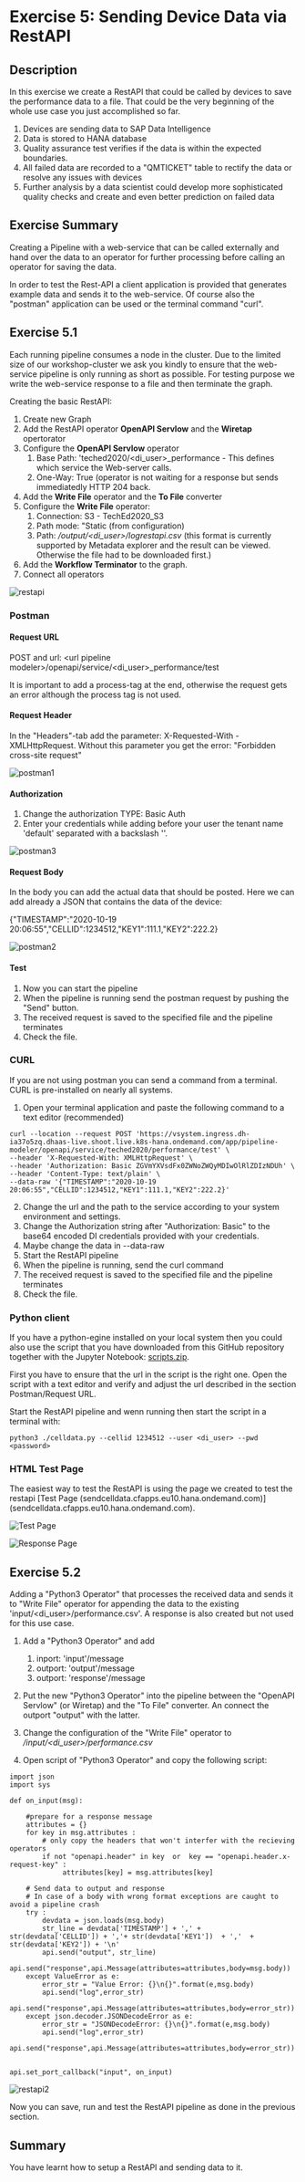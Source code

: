 # Exercise 5: Sending Device Data via RestAPI

## Description
In this exercise we create a RestAPI that could be called by devices to save the performance data to a file. That could be the very beginning of the whole use case you just accomplished so far.  
1. Devices are sending data to SAP Data Intelligence
2. Data is stored to HANA database
3. Quality assurance test verifies if the data is within the expected boundaries.
4. All failed data are recorded to a "QMTICKET" table to rectify the data or resolve any issues with devices
5. Further analysis by a data scientist could develop more sophisticated quality checks and create and even better prediction on failed data


## Exercise Summary

Creating a Pipeline with a web-service that can be called externally and hand over the data to an operator for further processing before calling an operator for saving the data. 

In order to test the Rest-API a client application is provided that generates example data and sends it to the web-service. Of course also the "postman" application can be used or the terminal command "curl". 

## Exercise 5.1
Each running pipeline consumes a node in the cluster. Due to the limited size of our workshop-cluster we ask you kindly to ensure that the web-service pipeline is only running as short as possible. For testing purpose we write the web-service response to a file and then terminate the graph. 

Creating the basic RestAPI:

1. Create new Graph
2. Add the RestAPI operator **OpenAPI Servlow** and the **Wiretap** opertorator
3. Configure the **OpenAPI Servlow** operator
	1.  Base Path: 'teched2020/\<di_user\>\_performance - This defines which service the Web-server calls. 
	2. One-Way: True (operator is not waiting for a response but sends immediatedly HTTP 204 back. 
4. Add the **Write File** operator and the **To File** converter
5. Configure the **Write File** operator: 
	1. Connection: S3 - TechEd2020_S3
	2. Path mode: "Static (from configuration)
	3. Path: */output/\<di_user\>/logrestapi.csv* (this format is currently supported by Metadata explorer and the result can be viewed. Otherwise the file had to be downloaded first.)
6. Add the **Workflow Terminator** to the graph.
7. Connect all operators  

![restapi](./images/restapi1.png)


### Postman 
#### Request URL

POST and url: \<url pipeline modeler\>/openapi/service/\<di_user\>\_performance/test

It is important to add a process-tag at the end, otherwise the request gets an error although the process tag is not used. 

#### Request Header
In the "Headers"-tab add the parameter: X-Requested-With - XMLHttpRequest. Without this parameter you get the error: "Forbidden cross-site request"

![postman1](./images/postman1.png)

#### Authorization
1. Change the authorization TYPE: Basic Auth
2. Enter your credentials while adding before your user the tenant name 'default' separated with a backslash '\'.

![postman3](./images/postman3.png)

#### Request Body

In the body you can add the actual data that should be posted. Here we can add already a JSON that contains the data of the device: 

{"TIMESTAMP":"2020-10-19 20:06:55","CELLID":1234512,"KEY1":111.1,"KEY2":222.2}

![postman2](./images/postman2.png)

#### Test 

1. Now you can start the pipeline
2. When the pipeline is running send the postman request by pushing the "Send" button. 
3. The received request is saved to the specified file and the pipeline terminates
4. Check the file. 

### CURL
If you are not using postman you can send a command from a terminal. CURL is pre-installed on nearly all systems. 

1. Open your terminal application and paste the following command to a text editor (recommended)

``` 
curl --location --request POST 'https://vsystem.ingress.dh-ia37o5zq.dhaas-live.shoot.live.k8s-hana.ondemand.com/app/pipeline-modeler/openapi/service/teched2020/performance/test' \
--header 'X-Requested-With: XMLHttpRequest' \
--header 'Authorization: Basic ZGVmYXVsdFx0ZWNoZWQyMDIwOlRlZDIzNDUh' \
--header 'Content-Type: text/plain' \
--data-raw '{"TIMESTAMP":"2020-10-19 20:06:55","CELLID":1234512,"KEY1":111.1,"KEY2":222.2}'
```

2. Change the url and the path to the service according to your system environment and settings. 
3. Change the Authorization string after "Authorization: Basic" to the base64 encoded DI credentials provided with your credentials. 
3. Maybe change the data in --data-raw
4. Start the RestAPI pipeline
5. When the pipeline is running, send the curl command
6. The received request is saved to the specified file and the pipeline terminates
7. Check the file. 

### Python client

If you have a python-egine installed on your local system then you could also use the script that you have downloaded from this GitHub repository together with the Jupyter Notebook: [scripts.zip](../../scripts.zip).

First you have to ensure that the url in the script is the right one. Open the script with a text editor and verify and adjust the url described in the section Postman/Request URL.

Start the RestAPI pipeline and wenn running then start the script in a terminal with: 

```
python3 ./celldata.py --cellid 1234512 --user <di_user> --pwd <password>
```

### HTML Test Page

The easiest way to test the RestAPI is using the page we created to test the restapi [Test Page (sendcelldata.cfapps.eu10.hana.ondemand.com)]
(sendcelldata.cfapps.eu10.hana.ondemand.com).

![Test Page](./images/TestRestAPI.png)

![Response Page](./images/ResponseTestRestAPI.png)



 
## Exercise 5.2

Adding a "Python3 Operator" that processes the received data and sends it to "Write File" operator for appending the data to the existing 'input/\<di_user\>/performance.csv'. A response is also created but not used for this use case. 

1. Add a "Python3 Operator" and add 
	1. inport: 'input'/message
	2. outport: 'output'/message
	3. outport: 'response'/message

2. Put the new "Python3 Operator" into the pipeline between the "OpenAPI Servlow" (or Wiretap) and the "To File" converter. An connect the outport "output" with the latter. 

3. Change the configuration of the "Write File" operator to */input/\<di_user\>/performance.csv*

3. Open script of "Python3 Operator" and copy the following script: 

```
import json
import sys

def on_input(msg):
    
    #prepare for a response message
    attributes = {}
    for key in msg.attributes :
        # only copy the headers that won't interfer with the recieving operators
        if not "openapi.header" in key  or  key == "openapi.header.x-request-key" : 
             attributes[key] = msg.attributes[key]
    
    # Send data to output and response
    # In case of a body with wrong format exceptions are caught to avoid a pipeline crash
    try : 
        devdata = json.loads(msg.body)
        str_line = devdata['TIMESTAMP'] + ',' +  str(devdata['CELLID']) + ','+ str(devdata['KEY1'])  + ','  + str(devdata['KEY2']) + '\n'
        api.send("output", str_line)
        api.send("response",api.Message(attributes=attributes,body=msg.body))
    except ValueError as e: 
        error_str = "Value Error: {}\n{}".format(e,msg.body)
        api.send("log",error_str)
        api.send("response",api.Message(attributes=attributes,body=error_str))
    except json.decoder.JSONDecodeError as e: 
        error_str = "JSONDecodeError: {}\n{}".format(e,msg.body)
        api.send("log",error_str)
        api.send("response",api.Message(attributes=attributes,body=error_str))


api.set_port_callback("input", on_input)

```

![restapi2](./images/restapi2.png)

Now you can save, run and test the RestAPI pipeline as done in the previous section.


## Summary

You have learnt how to setup a RestAPI and sending data to it. 


